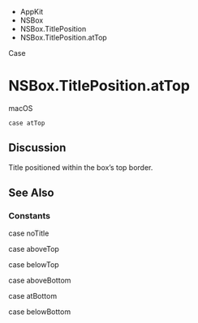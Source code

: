 

- AppKit
- NSBox
- NSBox.TitlePosition
-  NSBox.TitlePosition.atTop 

Case

# NSBox.TitlePosition.atTop

macOS

``` source
case atTop
```

## Discussion

Title positioned within the box’s top border.

## See Also

### Constants

case noTitle

case aboveTop

case belowTop

case aboveBottom

case atBottom

case belowBottom

